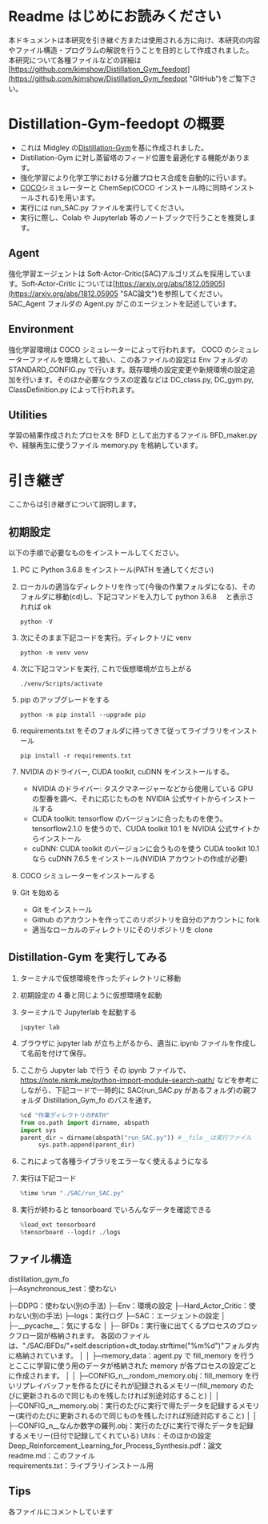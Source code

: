 # Readme はじめにお読みください

本ドキュメントは本研究を引き継ぐ方または使用される方に向け、本研究の内容やファイル構造・プログラムの解説を行うことを目的として作成されました。  
本研究について各種ファイルなどの詳細は[https://github.com/kimshow/Distillation_Gym_feedopt](https://github.com/kimshow/Distillation_Gym_feedopt "GItHub")をご覧下さい。

# Distillation-Gym-feedopt の概要

- これは Midgley の[Distillation-Gym](https://github.com/lollcat/DistillationTrain-Gym "先行研究")を基に作成されました。
- Distillation-Gym に対し蒸留塔のフィード位置を最適化する機能があります。
- 強化学習により化学工学における分離プロセス合成を自動的に行います。
- [COCO](https://www.cocosimulator.org/ "COCO")シミュレーターと ChemSep(COCO インストール時に同時インストールされる)を用います。
- 実行には run_SAC.py ファイルを実行してください。
- 実行に際し、Colab や Jupyterlab 等のノートブックで行うことを推奨します。

## Agent

強化学習エージェントは Soft-Actor-Critic(SAC)アルゴリズムを採用しています。Soft-Actor-Critic については[https://arxiv.org/abs/1812.05905](https://arxiv.org/abs/1812.05905 "SAC論文")を参照してください。
SAC_Agent フォルダの Agent.py がこのエージェントを記述しています。

## Environment

強化学習環境は COCO シミュレーターによって行われます。
COCO のシミュレーターファイルを環境として扱い、この各ファイルの設定は Env フォルダの STANDARD_CONFIG.py で行います。既存環境の設定変更や新規環境の設定追加を行います。そのほか必要なクラスの定義などは DC_class.py, DC_gym.py, ClassDefinition.py によって行われます。

## Utilities

学習の結果作成されたプロセスを BFD として出力するファイル BFD_maker.py や、経験再生に使うファイル memory.py を格納しています。

# 引き継ぎ

ここからは引き継ぎについて説明します。

## 初期設定

以下の手順で必要なものをインストールしてください。

1. PC に Python 3.6.8 をインストール(PATH を通してください)
2. ローカルの適当なディレクトリを作って(今後の作業フォルダになる)、そのフォルダに移動(cd)し、下記コマンドを入力して python 3.6.8 　と表示されれば ok

   ```
   python -V
   ```

3. 次にそのまま下記コードを実行。ディレクトリに venv

   ```
   python -m venv venv
   ```

4. 次に下記コマンドを実行, これで仮想環境が立ち上がる

   ```
   ./venv/Scripts/activate
   ```

5. pip のアップグレードをする

   ```
   python -m pip install --upgrade pip
   ```

6. requirements.txt をそのフォルダに持ってきて従ってライブラリをインストール

   ```
   pip install -r requirements.txt
   ```

7. NVIDIA のドライバー, CUDA toolkit, cuDNN をインストールする。

   - NVIDIA のドライバー: タスクマネージャーなどから使用している GPU の型番を調べ、それに応じたものを NVIDIA 公式サイトからインストールする
   - CUDA toolkit: tensorflow のバージョンに合ったものを使う。
     tensorflow2.1.0 を使うので、CUDA toolkit 10.1 を NVIDIA 公式サイトからインストール
   - cuDNN: CUDA toolkit のバージョンに会うものを使う
     CUDA toolkit 10.1 なら cuDNN 7.6.5 をインストール(NVIDIA アカウントの作成が必要)

8. COCO シミュレーターをインストールする
9. Git を始める

   - Git をインストール
   - Github のアカウントを作ってこのリポジトリを自分のアカウントに fork
   - 適当なローカルのディレクトリにそのリポジトリを clone

## Distillation-Gym を実行してみる

1. ターミナルで仮想環境を作ったディレクトリに移動
2. 初期設定の 4 番と同じように仮想環境を起動
3. ターミナルで Jupyterlab を起動する

   ```
   jupyter lab
   ```

4. ブラウザに jupyter lab が立ち上がるから、適当に.ipynb ファイルを作成して名前を付けて保存。
5. ここから Jupyter lab で行う
   その ipynb ファイルで、
   https://note.nkmk.me/python-import-module-search-path/
   などを参考にしながら、下記コードで一時的に SAC(run_SAC.py があるフォルダ)の親フォルダ Distillation_Gym_fo のパスを通す。

   ```python
   %cd "作業ディレクトリのPATH"
   from os.path import dirname, abspath
   import sys
   parent_dir = dirname(abspath("run_SAC.py")) #__file__は実行ファイル
        sys.path.append(parent_dir)
   ```

6. これによって各種ライブラリをエラーなく使えるようになる
7. 実行は下記コード

   ```python
   %time %run "./SAC/run_SAC.py"
   ```

8. 実行が終わると tensorboard でいろんなデータを確認できる

   ```python
   %load_ext tensorboard
   %tensorboard --logdir ./logs
   ```

## ファイル構造

distillation_gym_fo  
├─Asynchronous_test：使わない

├─DDPG：使わない(別の手法)
├─Env：環境の設定
├─Hard_Actor_Critic：使わない(別の手法)
├─logs：実行ログ
├─SAC：エージェントの設定
│ ├─\_\_pycache\_\_：気にするな
│ ├─ BFDs：実行後に出てくるプロセスのブロックフロー図が格納されます。
各図のファイルは、"./SAC/BFDs/"+self.description+dt_today.strftime("%m%d")"フォルダ内に格納されています。
│ │ ├─memory_data：agent.py で fill_memory を行うとここに学習に使う用のデータが格納された memory が各プロセスの設定ごとに作成されます。
│ │ ├─CONFIG_n\_\_rondom_memory.obj：fill_memory を行いリプレイバッファを作るたびにそれが記録されるメモリー(fill_memory のたびに更新されるので同じものを残したければ別途対応すること)
│ │ ├─CONFIG_n\_\_memory.obj：実行のたびに実行で得たデータを記録するメモリー(実行のたびに更新されるので同じものを残したければ別途対応すること)
│ │ ├─CONFIG_n\_\_なんか数字の羅列.obj：実行のたびに実行で得たデータを記録するメモリー(日付で記録してくれている)
Utils：そのほかの設定
Deep_Reinforcement_Learning_for_Process_Synthesis.pdf：論文
readme.md：このファイル  
requirements.txt：ライブラリインストール用

## Tips

各ファイルにコメントしています
